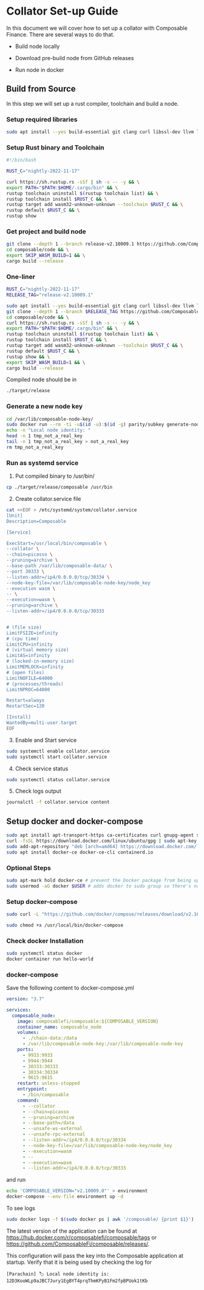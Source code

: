 # Collator Set-up Guide


In this document we will cover how to set up a collator with Composable 
Finance. There are several ways to do that.

* Build node locally

* Download pre-build node from GitHub releases

* Run node in docker

## Build from Source

In this step we will set up a rust compiler, toolchain and build a node.

### Setup required libraries

```sh
sudo apt install --yes build-essential git clang curl libssl-dev llvm libudev-dev make
```

### Setup Rust binary and Toolchain

```sh
#!/bin/bash

RUST_C="nightly-2022-11-17"

curl https://sh.rustup.rs -sSf | sh -s -- -y && \
export PATH="$PATH:$HOME/.cargo/bin" && \
rustup toolchain uninstall $(rustup toolchain list) && \
rustup toolchain install $RUST_C && \
rustup target add wasm32-unknown-unknown --toolchain $RUST_C && \
rustup default $RUST_C && \
rustup show
```

### Get project and build node

```sh
git clone --depth 1 --branch release-v2.10009.1 https://github.com/ComposableFi/composable.git && \
cd composable/code && \
export SKIP_WASM_BUILD=1 && \
cargo build --release
```

### One-liner
```sh
RUST_C="nightly-2022-11-17"
RELEASE_TAG="release-v2.10009.1"

sudo apt install --yes build-essential git clang curl libssl-dev llvm libudev-dev make && \
git clone --depth 1 --branch $RELEASE_TAG https://github.com/ComposableFi/composable.git && \
cd composable/code && \
curl https://sh.rustup.rs -sSf | sh -s -- -y && \
export PATH="$PATH:$HOME/.cargo/bin" && \
rustup toolchain uninstall $(rustup toolchain list) && \
rustup toolchain install $RUST_C && \
rustup target add wasm32-unknown-unknown --toolchain $RUST_C && \
rustup default $RUST_C && \
rustup show && \
export SKIP_WASM_BUILD=1 && \
cargo build --release
```

Compiled node should be in

```sh
./target/release
```

### Generate a new node key

```sh
cd /var/lib/composable-node-key/
sudo docker run --rm -ti -u$(id -u):$(id -g) parity/subkey generate-node-key > tmp_not_a_real_key
echo -n "Local node identity: "
head -n 1 tmp_not_a_real_key
tail -n 1 tmp_not_a_real_key > not_a_real_key
rm tmp_not_a_real_key
```

### Run as systemd service

1. Put compiled binary to /usr/bin/

```sh
cp ./target/release/composable /usr/bin
```

2. Create collator.service file

```sh
cat <<EOF > /etc/systemd/system/collator.service
[Unit]
Description=Composable

[Service]

ExecStart=/usr/local/bin/сomposable \
--collator \
--chain=picasso \
--pruning=archive \
--base-path /var/lib/composable-data/ \
--port 30333 \
--listen-addr=/ip4/0.0.0.0/tcp/30334 \
--node-key-file=/var/lib/composable-node-key/node_key
--execution wasm \
-- \
--execution=wasm \
--pruning=archive \
--listen-addr=/ip4/0.0.0.0/tcp/30333


# (file size)
LimitFSIZE=infinity
# (cpu time)
LimitCPU=infinity
# (virtual memory size)
LimitAS=infinity
# (locked-in-memory size)
LimitMEMLOCK=infinity
# (open files)
LimitNOFILE=64000
# (processes/threads)
LimitNPROC=64000

Restart=always
RestartSec=120

[Install]
WantedBy=multi-user.target
EOF
```

3. Enable and Start service

```sh
sudo systemctl enable collator.service
sudo systemctl start collator.service
```

4. Check service status

```sh
sudo systemctl status collator.service
```

5. Check logs output

```sh
journalctl -f collator.service content
```

## Setup docker and docker-compose

```sh 
sudo apt install apt-transport-https ca-certificates curl gnupg-agent software-properties-common 
curl -fsSL https://download.docker.com/linux/ubuntu/gpg | sudo apt-key add -
sudo add-apt-repository "deb [arch=amd64] https://download.docker.com/linux/ubuntu $(lsb_release -cs) stable"
sudo apt install docker-ce docker-ce-cli containerd.io
```

### Optional Steps

```sh
sudo apt-mark hold docker-ce # prevent the Docker package from being updated, so no sudden updates and process interruption
sudo usermod -aG docker $USER # adds docker to sudo group so there's no need to run it from root
```

### Setup docker-compose

```sh
sudo curl -L "https://github.com/docker/compose/releases/download/v2.16.0/docker-compose-$(uname -s)-$(uname -m)" -o /usr/local/bin/docker-compose

sudo chmod +x /usr/local/bin/docker-compose
```

### Check docker Installation

```sh
sudo systemctl status docker
docker container run hello-world
```

### docker-compose

Save the following content to docker-compose.yml

```yml
version: "3.7"

services:
  composable_node:
    image: composablefi/composable:${COMPOSABLE_VERSION}
    container_name: composable_node
    volumes:
      - ./chain-data:/data
      - /var/lib/composable-node-key:/var/lib/composable-node-key
    ports:
      - 9933:9933
      - 9944:9944
      - 30333:30333
      - 30334:30334
      - 9615:9615
    restart: unless-stopped
    entrypoint:
      - /bin/composable
    command:
      - --collator
      - --chain=picasso
      - --pruning=archive
      - --base-path=/data
      - --unsafe-ws-external
      - --unsafe-rpc-external
      - --listen-addr=/ip4/0.0.0.0/tcp/30334
      - --node-key-file=/var/lib/composable-node-key/node_key
      - --execution=wasm
      - --
      - --execution=wasm
      - --listen-addr=/ip4/0.0.0.0/tcp/30333
```

and run

```sh
echo 'COMPOSABLE_VERSION="v2.10009.0"' > environment
docker-compose --env-file environment up -d
```

To see logs

```sh
sudo docker logs -f $(sudo docker ps | awk '/composable/ {print $1}')
```

The latest version of the application can be found at https://hub.docker.com/r/composablefi/composable/tags or https://github.com/ComposableFi/composable/releases/.

This configuration will pass the key into the Composable application at startup. Verify that it is being used by checking the log for

```
[Parachain] 🏷 Local node identity is: 12D3KooWLp9aJBC7Jury1EgBYT4prqThmKPyB1Fm2fpBPUok1tKb
```
